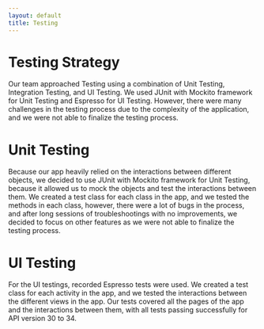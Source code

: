 ```yaml
---
layout: default
title: Testing
---
```


# Testing Strategy #
Our team approached Testing using a combination of Unit Testing, Integration Testing, and UI Testing. We used JUnit with Mockito framework for Unit Testing and Espresso for UI Testing. However, there were many challenges in the testing process due to the complexity of the application, and we were not able to finalize the testing process.

# Unit  Testing #
Because our app heavily relied on the interactions between different objects, we decided to use JUnit with Mockito framework for Unit Testing, because it allowed us to mock the objects and test the interactions between them. We created a test class for each class in the app, and we tested the methods in each class, however, there were a lot of bugs in the process, and after long sessions of troubleshootings with no improvements, we decided to focus on other features as we were not able to finalize the testing process.

# UI Testing #
For the UI testings, recorded Espresso tests were used. We created a test class for each activity in the app, and we tested the interactions between the different views in the app. Our tests covered all the pages of the app and the interactions between them, with all tests passing successfully for API version 30 to 34.
